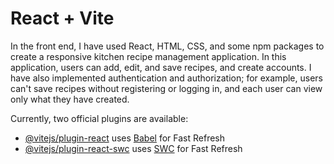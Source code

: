# React + Vite

In the front end, I have used React, HTML, CSS, and some npm packages to create a responsive kitchen recipe management application. In this application, users can add, edit, and save recipes, and create accounts. I have also implemented authentication and authorization; for example, users can't save recipes without registering or logging in, and each user can view only what they have created.

Currently, two official plugins are available:

- [@vitejs/plugin-react](https://github.com/vitejs/vite-plugin-react/blob/main/packages/plugin-react/README.md) uses [Babel](https://babeljs.io/) for Fast Refresh
- [@vitejs/plugin-react-swc](https://github.com/vitejs/vite-plugin-react-swc) uses [SWC](https://swc.rs/) for Fast Refresh
